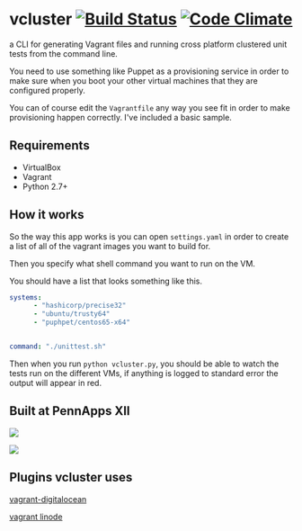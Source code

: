# vcluster [![Build Status](https://travis-ci.org/DavidAwad/vcluster.svg?branch=master)](https://travis-ci.org/DavidAwad/vcluster) [![Code Climate](https://codeclimate.com/github/DavidAwad/vcluster/badges/gpa.svg)](https://codeclimate.com/github/DavidAwad/vcluster)

a CLI for generating Vagrant files and running cross platform clustered unit tests from the command line.

You need to use something like Puppet as a provisioning service in order to make sure when you boot your other virtual machines that they are configured properly.

You can of course edit the `Vagrantfile` any way you see fit in order to make provisioning happen correctly. I've included a basic sample.  

## Requirements
- VirtualBox
- Vagrant
- Python 2.7+

## How it works
So the way this app works is you can open `settings.yaml` in order to create a list of all of the vagrant images you want to build for.

Then you specify what shell command you want to run on the VM.

You should have a list that looks something like this.

```yaml
systems:
      - "hashicorp/precise32"
      - "ubuntu/trusty64"
      - "puphpet/centos65-x64"


command: "./unittest.sh"
```

Then when you run `python vcluster.py`, you should be able to watch the tests run on the different VMs, if anything is logged to standard error the output will appear in red.


## Built at PennApps XII

![](http://2014s.pennapps.com/build/images/logo/dark1.png)

![](https://mlh.io/brand-assets/logo-grayscale/mlh-logo-grayscale-small.png)

## Plugins vcluster uses
[vagrant-digitalocean](https://github.com/smdahlen/vagrant-digitalocean)

[vagrant linode](https://github.com/displague/vagrant-linode)
